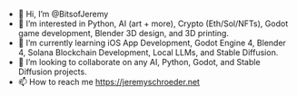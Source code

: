 - 👋 Hi, I’m @BitsofJeremy
- 👀 I’m interested in Python, AI (art + more), Crypto (Eth/Sol/NFTs), Godot game development, Blender 3D design, and 3D printing.
- 🌱 I’m currently learning iOS App Development, Godot Engine 4, Blender 4, Solana Blockchain Development, Local LLMs, and Stable Diffusion.
- 💞️ I’m looking to collaborate on any AI, Python, Godot, and Stable Diffusion projects.
- 📫 How to reach me https://jeremyschroeder.net

<!---
jeremyscode/jeremyscode is a ✨ special ✨ repository because its `README.md` (this file) appears on your GitHub profile.
You can click the Preview link to take a look at your changes.
--->
